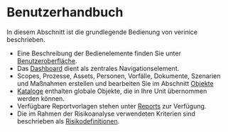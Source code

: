 # Benutzerhandbuch

In diesem Abschnitt ist die grundlegende Bedienung von verinice beschrieben.

* Eine Beschreibung der Bedienelemente finden Sie unter [Benutzeroberfläche](user-interface).
* Das [Dashboard](user-interface#dashboard) dient als zentrales Navigationselement.
* Scopes, Prozesse, Assets, Personen, Vorfälle, Dokumente, Szenarien und Maßnahmen erstellen und bearbeiten Sie im Abschnitt [Objekte](objects)
* [Kataloge](catalogs) enthalten globale Objekte, die in Ihre Unit übernommen werden können.
* Verfügbare Reportvorlagen stehen unter [Reports](reports) zur Verfügung.
* Die im Rahmen der Risikoanalyse verwendeten Kriterien sind beschrieben als [Risikodefinitionen](risk-definition).
